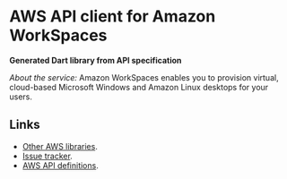 # AWS API client for Amazon WorkSpaces

**Generated Dart library from API specification**

*About the service:*
Amazon WorkSpaces enables you to provision virtual, cloud-based Microsoft
Windows and Amazon Linux desktops for your users.

## Links

- [Other AWS libraries](https://github.com/agilord/aws_client/tree/master/generated).
- [Issue tracker](https://github.com/agilord/aws_client/issues).
- [AWS API definitions](https://github.com/aws/aws-sdk-js/tree/master/apis).
